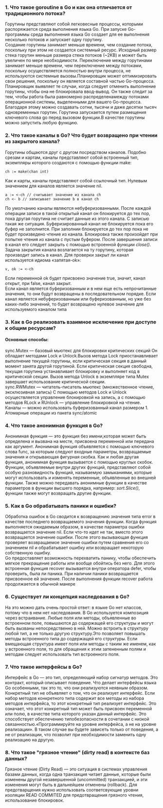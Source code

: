 ### 1. Что такое goroutine в Go и как она отличается от традиционного потока?
Горутины представляют собой легковесные процессы, которыми распоряжается среда выполнения языка Go. При запуске Go-программы среда выполнения языка Go создает для ее выполнения несколько потоков и запускает одну горутину.\
Создание горутины занимает меньше времени, чем создание потока, поскольку при этом не создается системный ресурс. Исходный размер стека горутин меньше размера стека потоков (~2KB) и может быть увеличен по мере необходимости. Переключение между горутинами занимает меньше времени, чем переключение между потоками, поскольку осуществляется полностью внутри процесса, не используются системные вызовы.Планировщик может оптимизировать свои решения, поскольку он является составной частью Go-процесса. Планировщик выявляет те случаи, когда следует отменить выполнение горутины, чтобы она не блокировала ввод-вывод. Он также следит за тем, чтобы работа была равномерно распределенамежду потоками операционной системы, выделенными для вашего Go-процесса.
Благодаря этому можно создавать сотни, тысячи и даже десятки тысяч одновременных горутин. Горутина запускается путем размещения ключевого слова go перед вызовом функции.В качестве горутины можно запустить любую функцию.
### 2. Что такое каналы в Go? Что будет возвращено при чтении из закрытого канала?
Горутины общаются друг с другом посредством каналов. Подобно срезам и картам, каналы представляют собой встроенный тип, экземпляры которого создаются с помощью функции make:
```
ch := make(chan int)
```
Как и карты, каналы представляют собой ссылочный тип. Нулевым значением для каналов является значение nil.
```
a := <-ch // считывает значение из канала ch
ch <- b // записывает значение b в канал сh
```
По умолчанию каналы являются небуферизованными. После каждой операции записи в такой открытый канал он блокируется до тех пор, пока другая горутина не считает данные из этого канала. С записью такая же ситуация. Буферизированный канал не блокируется пока его буфер не заполнится. При заполнии блокируется до тех пор пока не будет произведено чтение из канала. Блокировка также произойдет при попытке чтения из канала с пустым буфером.
После завершения записи в канал его следует закрыть с помощью встроенной функции _close()_. Задача закрытия канала возлагается на ту горутину, которая производит запись в канал.
Для проверки закрыт ли канал используется идиома «запятая-ok»:
```
v, ok := <-ch
```
Если переменной ok будет присвоено значение true, значит, канал открыт, при false, канал закрыт.\
Если канал является буферизованным и в нем еще есть непрочитанные значения, то они будут возвращены в последовательном порядке. Если канал является небуферизованным или буферизованным, но уже без каких-либо значений, то будет возвращено нулевое значение для используемого каналом типа
### 3. Как в Go реализовать взаимное исключение при доступе к общим ресурсам?
#### Основные способы:
sync.Mutex — базовый мьютекс для блокировки критических секций
Он обладает методами Lock и Unlock.Вызов метода Lock приостанавливает выполнение текущей горутины, если критическая секция в данный момент занята другой горутиной. Если критическая секция свободна, текущая горутина устанавливает блокировку и выполняет код в критической секции. Вызов метода Unlock в экземпляре типа Mutex завершает использование критической секции.\
sync.RWMutex — читатель-писатель мьютекс (множественное чтение, эксклюзивная запись)
С помощью методов Lock и Unlock осуществляется управление блокировкой
на запись, а с помощью методов RLock и RUnlock — управление блокировкой
на чтение.\
Каналы — можно использовать буферизованный канал размером 1.\
Атомарные операции из пакета sync/atomic
### 4. Что такое анонимная функция в Go?
Анонимная функция — это функция без имени,которая может быть определена и вызвана на месте, присвоена переменной или передана как аргумент. Анонимная функция объявляется с помощью ключевого слова func, за которым следуют входные параметры, возвращаемые значения и открывающая фигурная скобка. Как и любая другая функция, анонимная функция вызывается с помощью круглых скобок. Функции, объявляемые внутри других функций, представляют собой особую разновидность функций, называемую замыканиями, которые могут
использовать и изменять переменные, объявленные во внешней функции. Также можно передавать анонимные функции в качестве параметров в функции высшего порядка, например: _sort.Slice()_, функции также могут возвращать другие функции.
### 5. Как в Go обрабатывать паники и ошибки?
Обработка ошибок в Go сводится к возвращению значения типа error в качестве последнего возвращаемого значения функции. Когда функция выполняется ожидаемым образом, в качестве параметра ошибки возвращается значение nil. Если что-то идет не так, вместо этого возвращается значение ошибки. После этого вызывающая функция проверяет возвращаемое значение ошибки путем сравнения его со значением nil и обрабатывает ошибку или возвращает некоторую собственную ошибку.\
Go предоставляет возможность перехватить панику, чтобы обеспечить мягкое прекращение работы или вообще обойтись без него. Для этого встроенная функция recover вызывается внутри оператора defer, чтобы проверить, была ли паника. При наличии паники возвращается присвоенное ей значение. После выполнения функции recover работа продолжается в обычной манере
### 6. Существует ли концепция наследования в Go?
На это можно дать очень простой ответ: в языке Go нет классов, потому что в нем нет наследования. В Go используется композиция через встраивание. Любые поля или методы, объявленные во встроенном поле, повышаются до содержащей его структуры и могут быть вызваны непосредственно в ней. Можно встроить в структуру любой тип, а не только другую структуру.Это позволяет повышать методы встроенного типа до содержащей его структуры. Если вмещающая структура имеет поля или методы с таким же именем, как у встроенного поля, то для обращения к этим затененным полям и методам следует использовать тип встроенного поля. 
### 7. Что такое интерфейсы в Go?
Интерфейс в Go — это тип, определяющий набор сигнатур методов. Это контракт, который описывает поведение.
Что делает интерфейсы языка Go особенными, так это то, что они реализуются неявным образом. Конкретный тип не объявляет о том, что он реализует интерфейс. Если набор методов конкретного типа содержит все методы из набора методов интерфейса, то этот конкретный тип реализует интерфейс. Это означает, что этот конкретный тип может быть присвоен переменной или полю, в качестве типа которого указан данный интерфейс. Это способствует обеспечению типобезопасности в сочетании с низкой связанностью.«Программируйте на уровне интерфейса, а не на уровне реализации». В таком случае вы будете зависеть только от поведения, а не от реализации, что позволит при необходимости заменить одну реализацию на другую.
### 8. Что такое "грязное чтение" (dirty read) в контексте баз данных?
Грязное чтение (Dirty Read) — это ситуация в системах управления базами данных, когда одна транзакция читает данные, которые были изменены другой незавершенной (uncommitted) транзакцией, и эти изменения могут быть в дальнейшем отменены (rollback). Для предотварщения нужно использовать соответсвующие уровни изоляции READ COMMITED для предотвращения грязного чтения, использование блокировок.













